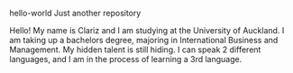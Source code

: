  hello-world
Just another repository

Hello! 
My name is Clariz and I am studying at the University of Auckland. I am taking up a bachelors degree, majoring in International Business and Management. My hidden talent is still hiding. I can speak 2 different languages, and I am in the process of learning a 3rd language.
